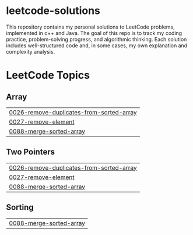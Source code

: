 # leetcode-solutions
This repository contains my personal solutions to LeetCode problems, implemented in c++ and Java.  The goal of this repo is to track my coding practice, problem-solving progress, and algorithmic thinking. Each solution includes well-structured code and, in some cases, my own explanation and complexity analysis.  

<!---LeetCode Topics Start-->
# LeetCode Topics
## Array
|  |
| ------- |
| [0026-remove-duplicates-from-sorted-array](https://github.com/hoor12333/leetcode-solutions/tree/master/0026-remove-duplicates-from-sorted-array) |
| [0027-remove-element](https://github.com/hoor12333/leetcode-solutions/tree/master/0027-remove-element) |
| [0088-merge-sorted-array](https://github.com/hoor12333/leetcode-solutions/tree/master/0088-merge-sorted-array) |
## Two Pointers
|  |
| ------- |
| [0026-remove-duplicates-from-sorted-array](https://github.com/hoor12333/leetcode-solutions/tree/master/0026-remove-duplicates-from-sorted-array) |
| [0027-remove-element](https://github.com/hoor12333/leetcode-solutions/tree/master/0027-remove-element) |
| [0088-merge-sorted-array](https://github.com/hoor12333/leetcode-solutions/tree/master/0088-merge-sorted-array) |
## Sorting
|  |
| ------- |
| [0088-merge-sorted-array](https://github.com/hoor12333/leetcode-solutions/tree/master/0088-merge-sorted-array) |
<!---LeetCode Topics End-->